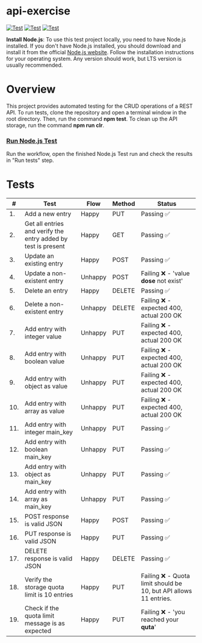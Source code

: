 # api-exercise
[![Test](https://img.shields.io/badge/setup-automated-blue?logo=npm)](https://github.com/dmiljkoviclevi9/api-exercise/actions/workflows/nodejs-test.yml)
[![Test](https://badgen.net/badge/failing/8/red)](https://github.com/dmiljkoviclevi9/api-exercise/actions/runs/4909558166/jobs/8766037036)
[![Test](https://badgen.net/badge/passing/11/green)](https://github.com/dmiljkoviclevi9/api-exercise/actions/runs/4909558166/jobs/8766037036)

**Install Node.js**: To use this test project locally, you need to have Node.js installed. If you don't have Node.js installed, you should download and install it from the official [Node.js website](https://nodejs.org/). Follow the installation instructions for your operating system. Any version should work, but LTS version is usually recommended.

# Overview
This project provides automated testing for the CRUD operations of a REST API.
To run tests, clone the repository and open a terminal window in the root directory. Then, run the command **npm test**. To clean up the API storage, run the command **npm run clr**.

### [Run Node.js Test](https://github.com/dmiljkoviclevi9/api-exercise/actions/workflows/nodejs-test.yml)
Run the workflow, open the finished Node.js Test run and check the results in "Run tests" step.

# Tests
|#| Test | Flow | Method | Status |
| -------- | -------- | -------- | -------- | -------- |
|1.| Add a new entry | Happy | PUT | Passing ✅ |
|2.| Get all entries and verify the entry added by test is present | Happy | GET | Passing ✅ |
|3.| Update an existing entry | Happy | POST | Passing ✅ |
|4.| Update a non-existent entry | Unhappy | POST | Failing ❌ - 'value **dose** not exist' |
|5.| Delete an entry | Happy | DELETE | Passing ✅ |
|6.| Delete a non-existent entry | Unhappy | DELETE | Failing ❌ - expected 400, actual 200 OK |
|7.| Add entry with integer value | Unhappy | PUT | Failing ❌ - expected 400, actual 200 OK|
|8.| Add entry with boolean value | Unhappy | PUT | Failing ❌ - expected 400, actual 200 OK|
|9.| Add entry with object as value | Unhappy | PUT | Failing ❌ - expected 400, actual 200 OK|
|10.| Add entry with array as value | Unhappy | PUT | Failing ❌ - expected 400, actual 200 OK|
|11.| Add entry with integer main_key | Unhappy | PUT | Passing ✅ |
|12.| Add entry with boolean main_key | Unhappy | PUT | Passing ✅ |
|13.| Add entry with object as main_key | Unhappy | PUT | Passing ✅ |
|14.| Add entry with array as main_key | Unhappy | PUT | Passing ✅ |
|15.| POST response is valid JSON | Happy | POST | Passing ✅ |
|16.| PUT response is valid JSON | Happy | PUT | Passing ✅ |
|17.| DELETE response is valid JSON | Happy | DELETE | Passing ✅ |
|18.| Verify the storage quota limit is 10 entries | Happy | PUT | Failing ❌ - Quota limit should be 10, but API allows 11 entries.|
|19.| Check if the quota limit message is as expected | Happy | PUT | Failing ❌ - 'you reached your **quta**'|
